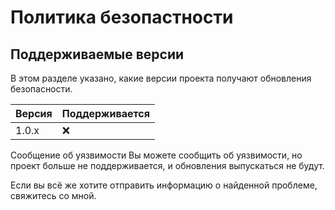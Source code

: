 # Политика безопастности

## Поддерживаемые версии
В этом разделе указано, какие версии проекта получают обновления безопасности.

| Версия | Поддерживается            |
| ------ | ------------------------- |
| 1.0.x  |     :x:                   |

Сообщение об уязвимости
Вы можете сообщить об уязвимости, но проект больше не поддерживается, и обновления выпускаться не будут.

Если вы всё же хотите отправить информацию о найденной проблеме, свяжитесь со мной.
